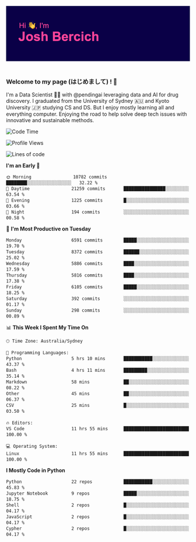 
<div align="center">
<img src="profile-banner.png" />
</div>

</br>

### Welcome to my page (はじめまして) ! 🌸

I'm a Data Scientist 👨‍🔬 with @pendingai leveraging data and AI for drug discovery. I graduated from the University of Sydney 🇦🇺 and Kyoto University 🇯🇵 studying CS and DS. But I enjoy mostly learning all and everything computer. Enjoying the road to help solve deep tech issues with innovative and sustainable methods.

<!--START_SECTION:waka-->
![Code Time](http://img.shields.io/badge/Code%20Time-172%20hrs%2035%20mins-blue)

![Profile Views](http://img.shields.io/badge/Profile%20Views-24-blue)

![Lines of code](https://img.shields.io/badge/From%20Hello%20World%20I%27ve%20Written-8.7%20million%20lines%20of%20code-blue)

**I'm an Early 🐤** 

```text
🌞 Morning                10782 commits       ████████░░░░░░░░░░░░░░░░░   32.22 % 
🌆 Daytime                21259 commits       ████████████████░░░░░░░░░   63.54 % 
🌃 Evening                1225 commits        █░░░░░░░░░░░░░░░░░░░░░░░░   03.66 % 
🌙 Night                  194 commits         ░░░░░░░░░░░░░░░░░░░░░░░░░   00.58 % 
```
📅 **I'm Most Productive on Tuesday** 

```text
Monday                   6591 commits        █████░░░░░░░░░░░░░░░░░░░░   19.70 % 
Tuesday                  8372 commits        ██████░░░░░░░░░░░░░░░░░░░   25.02 % 
Wednesday                5886 commits        ████░░░░░░░░░░░░░░░░░░░░░   17.59 % 
Thursday                 5816 commits        ████░░░░░░░░░░░░░░░░░░░░░   17.38 % 
Friday                   6105 commits        █████░░░░░░░░░░░░░░░░░░░░   18.25 % 
Saturday                 392 commits         ░░░░░░░░░░░░░░░░░░░░░░░░░   01.17 % 
Sunday                   298 commits         ░░░░░░░░░░░░░░░░░░░░░░░░░   00.89 % 
```


📊 **This Week I Spent My Time On** 

```text
🕑︎ Time Zone: Australia/Sydney

💬 Programming Languages: 
Python                   5 hrs 10 mins       ███████████░░░░░░░░░░░░░░   43.37 % 
Bash                     4 hrs 11 mins       █████████░░░░░░░░░░░░░░░░   35.14 % 
Markdown                 58 mins             ██░░░░░░░░░░░░░░░░░░░░░░░   08.22 % 
Other                    45 mins             ██░░░░░░░░░░░░░░░░░░░░░░░   06.37 % 
CSV                      25 mins             █░░░░░░░░░░░░░░░░░░░░░░░░   03.50 % 

🔥 Editors: 
VS Code                  11 hrs 55 mins      █████████████████████████   100.00 % 

💻 Operating System: 
Linux                    11 hrs 55 mins      █████████████████████████   100.00 % 
```

**I Mostly Code in Python** 

```text
Python                   22 repos            ███████████░░░░░░░░░░░░░░   45.83 % 
Jupyter Notebook         9 repos             █████░░░░░░░░░░░░░░░░░░░░   18.75 % 
Shell                    2 repos             █░░░░░░░░░░░░░░░░░░░░░░░░   04.17 % 
JavaScript               2 repos             █░░░░░░░░░░░░░░░░░░░░░░░░   04.17 % 
Cypher                   2 repos             █░░░░░░░░░░░░░░░░░░░░░░░░   04.17 % 
```




<!--END_SECTION:waka-->
